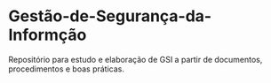 # Gestão-de-Segurança-da-Informção
Repositório para estudo e elaboração de GSI a partir de documentos, procedimentos e boas práticas.
